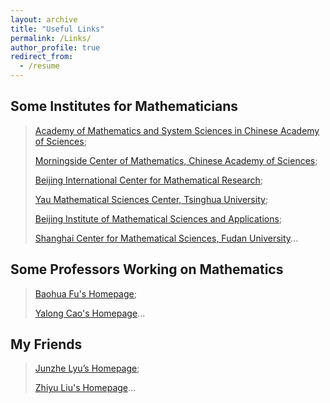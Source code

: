 ```yaml
---
layout: archive
title: "Useful Links"
permalink: /Links/
author_profile: true
redirect_from:
  - /resume
---
```


## Some Institutes for Mathematicians

> [Academy of Mathematics and System Sciences in Chinese Academy of Sciences](http://www.amss.ac.cn/);
>
> [Morningside Center of Mathematics, Chinese Academy of Sciences](http://www.mcm.ac.cn/);
> 
> [Beijing International Center for Mathematical Research](https://bicmr.pku.edu.cn/);
>
> [Yau Mathematical Sciences Center, Tsinghua University](https://ymsc.tsinghua.edu.cn/);
>
> [Beijing Institute of Mathematical Sciences and Applications](https://www.bimsa.cn/);
>
> [Shanghai Center for Mathematical Sciences, Fudan University](https://scms.fudan.edu.cn/)...


## Some Professors Working on Mathematics

> [Baohua Fu's Homepage](http://www.math.ac.cn/people/fbh/);
>
> [Yalong Cao's Homepage](https://sites.google.com/site/yalongcaoshomepage/home)...


## My Friends

> [Junzhe Lyu’s Homepage](https://taiataiat.github.io/);
>
> [Zhiyu Liu's Homepage](https://sites.google.com/view/zhiyuliu)...
